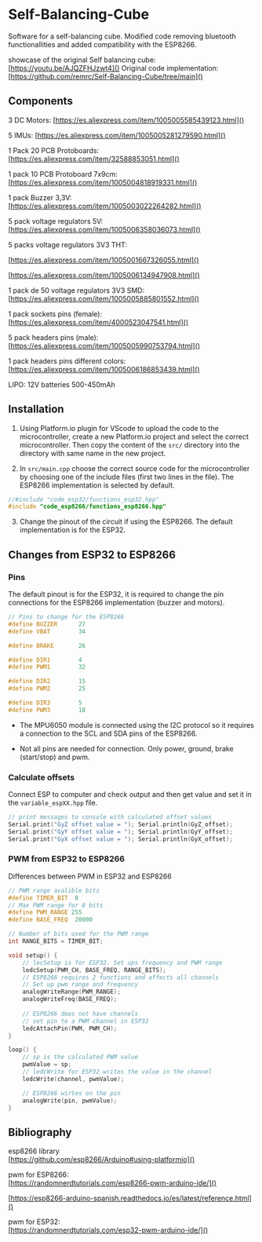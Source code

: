 # Self-Balancing-Cube

Software for a self-balancing cube. Modified code removing bluetooth functionallities and added compatibility with the ESP8266.

showcase of the original Self balancing cube: [https://youtu.be/AJQZFHJzwt4]()
Original code implementation: [https://github.com/remrc/Self-Balancing-Cube/tree/main]()

## Components

3 DC Motors: [https://es.aliexpress.com/item/1005005585439123.html]()

5 IMUs: [https://es.aliexpress.com/item/1005005281279590.html]()

1 Pack 20 PCB Protoboards: [https://es.aliexpress.com/item/32588853051.html]()

1 pack 10 PCB Protoboard 7x9cm: [https://es.aliexpress.com/item/1005004818919331.html]()

1 pack Buzzer 3,3V: [https://es.aliexpress.com/item/1005003022264282.html]()

5 pack voltage regulators 5V: [https://es.aliexpress.com/item/1005006358036073.html]()

5 packs voltage regulators 3V3 THT:

[https://es.aliexpress.com/item/1005001667326055.html]()

[https://es.aliexpress.com/item/1005006134947908.html]()

1 pack de 50 voltage regulators 3V3 SMD: [https://es.aliexpress.com/item/1005005885801552.html]()

1 pack sockets pins (female): [https://es.aliexpress.com/item/4000523047541.html]()

5 pack headers pins (male): [https://es.aliexpress.com/item/1005005990753794.html]()

1 pack headers pins different colors: [https://es.aliexpress.com/item/1005006186853439.html]()

LIPO: 12V batteries 500-450mAh


## Installation

1. Using Platform.io plugin for VScode to upload the code to the microcontroller, create a new Platform.io project and select the correct microcontroller. Then copy the content of the `src/` directory into the directory with same name in the new project.

2. In `src/main.cpp` choose the correct source code for the microcontroller by choosing one of the include files (first two lines in the file). The ESP8266 implementation is selected by default.

```cpp
//#include "code_esp32/functions_esp32.hpp"
#include "code_esp8266/functions_esp8266.hpp"
```

3. Change the pinout of the circuit if using the ESP8266. The default implementation is for the ESP32.

## Changes from ESP32 to ESP8266

### Pins

The default pinout is for the ESP32, it is required to change the pin connections for the ESP8266 implementation (buzzer and motors).

```cpp
// Pins to change for the ESP8266
#define BUZZER      27
#define VBAT        34

#define BRAKE       26

#define DIR1        4
#define PWM1        32

#define DIR2        15
#define PWM2        25

#define DIR3        5
#define PWM3        18
```

* The MPU6050 module is connected using the I2C protocol so it requires a connection to the SCL and SDA pins of the ESP8266.

* Not all pins are needed for connection. Only power, ground, brake (start/stop) and pwm.

### Calculate offsets

Connect ESP to computer and check output and then get value and set it in the `variable_espXX.hpp` file.

```cpp
// print messages to console with calculated offset values
Serial.print("GyZ offset value = "); Serial.println(GyZ_offset);
Serial.print("GyY offset value = "); Serial.println(GyY_offset);
Serial.print("GyX offset value = "); Serial.println(GyX_offset);
```

### PWM from ESP32 to ESP8266

Differences between PWM in ESP32 and ESP8266

```cpp
// PWM range avalible bits
#define TIMER_BIT  8
// Max PWM range for 8 bits 
#define PWM_RANGE 255
#define BASE_FREQ  20000

// Number of bits used for the PWM range
int RANGE_BITS = TIMER_BIT;

void setup() {
    // lecSetup is for ESP32. Set ups frequency and PWM range
    ledcSetup(PWM_CH, BASE_FREQ, RANGE_BITS);
    // ESP8266 requires 2 functions and affects all channels
    // Set up pwm range and frequency
    analogWriteRange(PWM_RANGE);
    analogWriteFreq(BASE_FREQ);
    
    // ESP8266 does not have channels
    // set pin to a PWM channel in ESP32
    ledcAttachPin(PWM, PWM_CH);
}

loop() {
    // sp is the calculated PWM value
    pwmValue = sp;
    // ledcWrite for ESP32 writes the value in the channel
    ledcWrite(channel, pwmValue);

    // ESP8266 wirtes on the pin 
    analogWrite(pin, pwmValue);
}
```

## Bibliography

esp8266 library  
[https://github.com/esp8266/Arduino#using-platformio]()


pwm for ESP8266:  
[https://randomnerdtutorials.com/esp8266-pwm-arduino-ide/]()

[https://esp8266-arduino-spanish.readthedocs.io/es/latest/reference.html]()


pwm for ESP32:  
[https://randomnerdtutorials.com/esp32-pwm-arduino-ide/]()